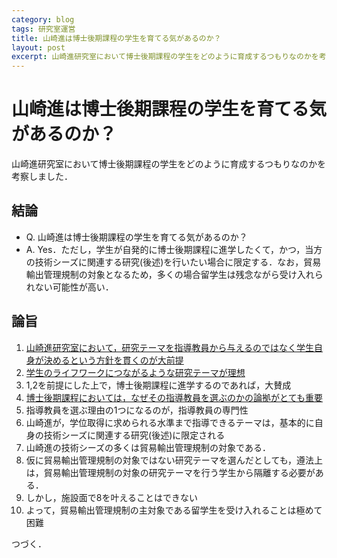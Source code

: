 ```yaml
---
category: blog
tags: 研究室運営
title: 山崎進は博士後期課程の学生を育てる気があるのか？
layout: post
excerpt: 山崎進研究室において博士後期課程の学生をどのように育成するつもりなのかを考察しました
---
```

# 山崎進は博士後期課程の学生を育てる気があるのか？

山崎進研究室において博士後期課程の学生をどのように育成するつもりなのかを考察しました．

## 結論

* Q. 山崎進は博士後期課程の学生を育てる気があるのか？
* A. Yes．ただし，学生が自発的に博士後期課程に進学したくて，かつ，当方の技術シーズに関連する研究(後述)を行いたい場合に限定する．なお，貿易輸出管理規制の対象となるため，多くの場合留学生は残念ながら受け入れられない可能性が高い．

## 論旨

1. [山崎進研究室において，研究テーマを指導教員から与えるのではなく学生自身が決めるという方針を貫くのが大前提](https://zacky1972.github.io/blog/2024/01/01/policy-of-zackylab.html)
2. [学生のライフワークにつながるような研究テーマが理想](https://zacky1972.github.io/blog/2016/12/13/Personal-Vision-Co-Creator.html)
3. 1,2を前提にした上で，博士後期課程に進学するのであれば，大賛成
4. [博士後期課程においては，なぜその指導教員を選ぶのかの論拠がとても重要](https://www.unp.or.jp/ISBN/ISBN978-4-8158-0923-2.html)
5. 指導教員を選ぶ理由の1つになるのが，指導教員の専門性
6. 山崎進が，学位取得に求められる水準まで指導できるテーマは，基本的に自身の技術シーズに関連する研究(後述)に限定される
7. 山崎進の技術シーズの多くは貿易輸出管理規制の対象である．
8. 仮に貿易輸出管理規制の対象ではない研究テーマを選んだとしても，遵法上は，貿易輸出管理規制の対象の研究テーマを行う学生から隔離する必要がある．
9. しかし，施設面で8を叶えることはできない
10. よって，貿易輸出管理規制の主対象である留学生を受け入れることは極めて困難

つづく．